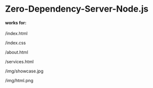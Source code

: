 # Zero-Dependency-Server-Node.js

#### works for:

/index.html

/index.css

/about.html

/services.html

/img/showcase.jpg

/img/html.png
